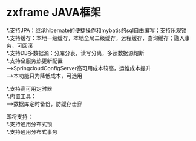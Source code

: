 # zxframe JAVA框架
*.支持JPA：继承hibernate的便捷操作和mybatis的sql自由编写；支持乐观锁<br/>
*.支持缓存：本地一级缓存，本地全局二级缓存，远程缓存，查询缓存；融入事务，可回滚<br/>
*.支持DB多数据源：分库分表，读写分离，多读数据源熔断<br/>
*.支持全服务热更新配置<br/>
-->SpringcloudConfigServer高可用成本较高，运维成本提升<br/>
-->本功能只为降低成本，可选用<br/>

*.支持高可用定时器<br/>
*.内置工具：<br/>
-->数据库定时备份，防缓存击穿<br/>

即将支持：<br/>
*.支持通用分布式锁<br/>
*.支持通用分布式事务<br/>